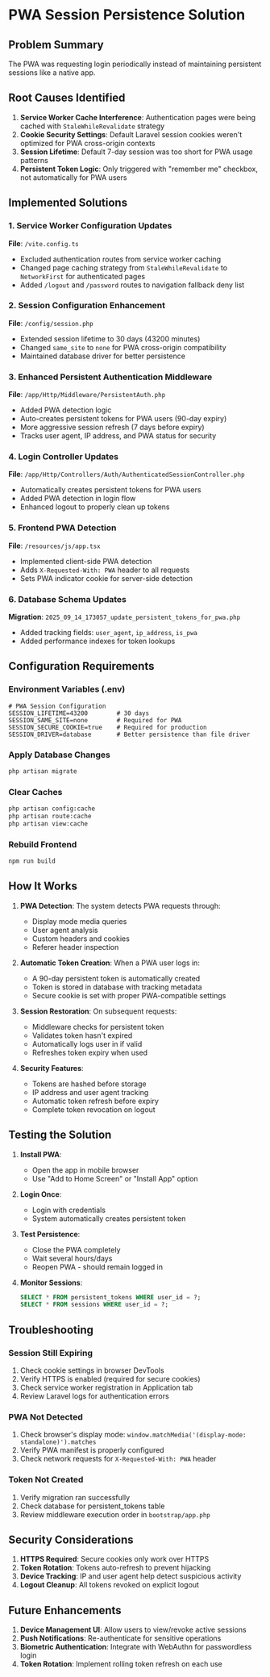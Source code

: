 # PWA Session Persistence Solution

## Problem Summary
The PWA was requesting login periodically instead of maintaining persistent sessions like a native app.

## Root Causes Identified

1. **Service Worker Cache Interference**: Authentication pages were being cached with `StaleWhileRevalidate` strategy
2. **Cookie Security Settings**: Default Laravel session cookies weren't optimized for PWA cross-origin contexts
3. **Session Lifetime**: Default 7-day session was too short for PWA usage patterns
4. **Persistent Token Logic**: Only triggered with "remember me" checkbox, not automatically for PWA users

## Implemented Solutions

### 1. Service Worker Configuration Updates
**File**: `/vite.config.ts`
- Excluded authentication routes from service worker caching
- Changed page caching strategy from `StaleWhileRevalidate` to `NetworkFirst` for authenticated pages
- Added `/logout` and `/password` routes to navigation fallback deny list

### 2. Session Configuration Enhancement
**File**: `/config/session.php`
- Extended session lifetime to 30 days (43200 minutes)
- Changed `same_site` to `none` for PWA cross-origin compatibility
- Maintained database driver for better persistence

### 3. Enhanced Persistent Authentication Middleware
**File**: `/app/Http/Middleware/PersistentAuth.php`
- Added PWA detection logic
- Auto-creates persistent tokens for PWA users (90-day expiry)
- More aggressive session refresh (7 days before expiry)
- Tracks user agent, IP address, and PWA status for security

### 4. Login Controller Updates
**File**: `/app/Http/Controllers/Auth/AuthenticatedSessionController.php`
- Automatically creates persistent tokens for PWA users
- Added PWA detection in login flow
- Enhanced logout to properly clean up tokens

### 5. Frontend PWA Detection
**File**: `/resources/js/app.tsx`
- Implemented client-side PWA detection
- Adds `X-Requested-With: PWA` header to all requests
- Sets PWA indicator cookie for server-side detection

### 6. Database Schema Updates
**Migration**: `2025_09_14_173057_update_persistent_tokens_for_pwa.php`
- Added tracking fields: `user_agent`, `ip_address`, `is_pwa`
- Added performance indexes for token lookups

## Configuration Requirements

### Environment Variables (.env)
```env
# PWA Session Configuration
SESSION_LIFETIME=43200        # 30 days
SESSION_SAME_SITE=none        # Required for PWA
SESSION_SECURE_COOKIE=true    # Required for production
SESSION_DRIVER=database       # Better persistence than file driver
```

### Apply Database Changes
```bash
php artisan migrate
```

### Clear Caches
```bash
php artisan config:cache
php artisan route:cache
php artisan view:cache
```

### Rebuild Frontend
```bash
npm run build
```

## How It Works

1. **PWA Detection**: The system detects PWA requests through:
   - Display mode media queries
   - User agent analysis
   - Custom headers and cookies
   - Referer header inspection

2. **Automatic Token Creation**: When a PWA user logs in:
   - A 90-day persistent token is automatically created
   - Token is stored in database with tracking metadata
   - Secure cookie is set with proper PWA-compatible settings

3. **Session Restoration**: On subsequent requests:
   - Middleware checks for persistent token
   - Validates token hasn't expired
   - Automatically logs user in if valid
   - Refreshes token expiry when used

4. **Security Features**:
   - Tokens are hashed before storage
   - IP address and user agent tracking
   - Automatic token refresh before expiry
   - Complete token revocation on logout

## Testing the Solution

1. **Install PWA**:
   - Open the app in mobile browser
   - Use "Add to Home Screen" or "Install App" option

2. **Login Once**:
   - Login with credentials
   - System automatically creates persistent token

3. **Test Persistence**:
   - Close the PWA completely
   - Wait several hours/days
   - Reopen PWA - should remain logged in

4. **Monitor Sessions**:
   ```sql
   SELECT * FROM persistent_tokens WHERE user_id = ?;
   SELECT * FROM sessions WHERE user_id = ?;
   ```

## Troubleshooting

### Session Still Expiring
1. Check cookie settings in browser DevTools
2. Verify HTTPS is enabled (required for secure cookies)
3. Check service worker registration in Application tab
4. Review Laravel logs for authentication errors

### PWA Not Detected
1. Check browser's display mode: `window.matchMedia('(display-mode: standalone)').matches`
2. Verify PWA manifest is properly configured
3. Check network requests for `X-Requested-With: PWA` header

### Token Not Created
1. Verify migration ran successfully
2. Check database for persistent_tokens table
3. Review middleware execution order in `bootstrap/app.php`

## Security Considerations

1. **HTTPS Required**: Secure cookies only work over HTTPS
2. **Token Rotation**: Tokens auto-refresh to prevent hijacking
3. **Device Tracking**: IP and user agent help detect suspicious activity
4. **Logout Cleanup**: All tokens revoked on explicit logout

## Future Enhancements

1. **Device Management UI**: Allow users to view/revoke active sessions
2. **Push Notifications**: Re-authenticate for sensitive operations
3. **Biometric Authentication**: Integrate with WebAuthn for passwordless login
4. **Token Rotation**: Implement rolling token refresh on each use